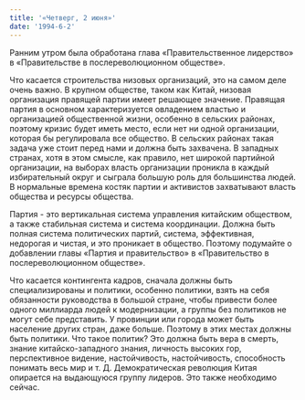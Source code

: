 ```yaml
---
title: '«Четверг, 2 июня»'
date: '1994-6-2'
---
```


Ранним утром была обработана глава «Правительственное лидерство» в «Правительстве в послереволюционном обществе».

Что касается строительства низовых организаций, это на самом деле очень важно. В крупном обществе, таком как Китай, низовая организация правящей партии имеет решающее значение. Правящая партия в основном характеризуется овладением властью и организацией общественной жизни, особенно в сельских районах, поэтому кризис будет иметь место, если нет ни одной организации, которая бы регулировала все общество. В сельских районах такая задача уже стоит перед нами и должна быть захвачена. В западных странах, хотя в этом смысле, как правило, нет широкой партийной организации, на выборах власть организации проникла в каждый избирательный округ и сыграла большую роль для большинства людей. В нормальные времена костяк партии и активистов захватывают власть общества и ресурсы общества.

Партия - это вертикальная система управления китайским обществом, а также стабильная система и система координации. Должна быть полная система политических партий, система, эффективная, недорогая и чистая, и это проникает в общество. Поэтому подумайте о добавлении главы «Партия и правительство» в «Правительство в послереволюционном обществе».

Что касается контингента кадров, сначала должны быть специализированы и политики, особенно политики, взять на себя обязанности руководства в большой стране, чтобы привести более одного миллиарда людей к модернизации, а группы без политиков не могут себе представить. У провинции или города может быть население других стран, даже больше. Поэтому в этих местах должны быть политики. Что такое политик? Это должна быть вера в смерть, знание китайско-западного знания, личность высоких гор, перспективное видение, настойчивость, настойчивость, способность понимать весь мир и т. Д. Демократическая революция Китая опирается на выдающуюся группу лидеров. Это также необходимо сейчас.

